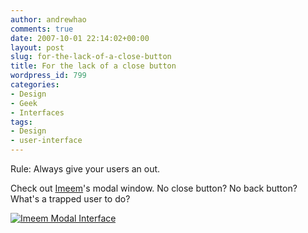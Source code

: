 ```yaml
---
author: andrewhao
comments: true
date: 2007-10-01 22:14:02+00:00
layout: post
slug: for-the-lack-of-a-close-button
title: For the lack of a close button
wordpress_id: 799
categories:
- Design
- Geek
- Interfaces
tags:
- Design
- user-interface
---
```


Rule: Always give your users an out.

Check out [Imeem](http://www.imeem.com)'s modal window. No close button? No back button? What's a trapped user to do?

[![Imeem Modal Interface](http://blog.g9labs.com/wp-content/uploads/2007/10/interface_imeem.jpg)](http://blog.g9labs.com/wp-content/uploads/2007/10/interface_imeem.jpg)
